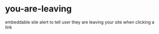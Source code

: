 # you-are-leaving
embeddable site alert to tell user they are leaving your site when clicking a link
